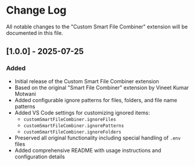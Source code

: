 # Change Log

All notable changes to the "Custom Smart File Combiner" extension will be documented in this file.

## [1.0.0] - 2025-07-25

### Added
- Initial release of the Custom Smart File Combiner extension
- Based on the original "Smart File Combiner" extension by Vineet Kumar Motwani
- Added configurable ignore patterns for files, folders, and file name patterns
- Added VS Code settings for customizing ignored items:
  - `customSmartFileCombiner.ignoreFiles`
  - `customSmartFileCombiner.ignorePatterns`
  - `customSmartFileCombiner.ignoreFolders`
- Preserved all original functionality including special handling of `.env` files
- Added comprehensive README with usage instructions and configuration details